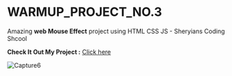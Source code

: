 ﻿# WARMUP_PROJECT_NO.3

Amazing **web Mouse Effect** project using HTML CSS JS - Sheryians Coding Shcool

**Check It Out My Project :** [Click here](https://sanketp100.github.io/WARMUP_PROJECT_NO.3/)

![Capture6](https://github.com/SanketP100/WARMUP_PROJECT_NO.3/assets/153346394/65053b63-ec87-4303-9c4e-201bc36dd582)
